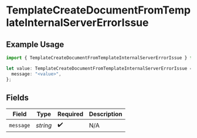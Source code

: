 # TemplateCreateDocumentFromTemplateInternalServerErrorIssue

## Example Usage

```typescript
import { TemplateCreateDocumentFromTemplateInternalServerErrorIssue } from "@documenso/sdk-typescript/models/errors";

let value: TemplateCreateDocumentFromTemplateInternalServerErrorIssue = {
  message: "<value>",
};
```

## Fields

| Field              | Type               | Required           | Description        |
| ------------------ | ------------------ | ------------------ | ------------------ |
| `message`          | *string*           | :heavy_check_mark: | N/A                |
